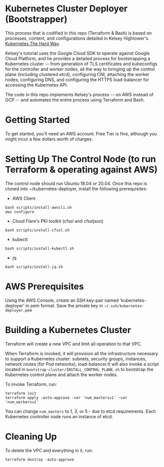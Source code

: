 # Kubernetes Cluster Deployer (Bootstrapper)
This process that is codified in this repo (Terraform & Bash) is based on processes, content, and configurations detailed in Kelsey Hightower's [Kubernetes The Hard Way](https://github.com/kelseyhightower/kubernetes-the-hard-way/).

Kelsey's tutorial uses the Google Cloud SDK to operate against Google Cloud Platform, and he provides a detailed process for bootstrapping a Kubernetes cluster -- from generation of TLS certificates and kubeconfigs for the controller and worker nodes, all the way to bringing up the control plane (including clustered etcd), configuring CNI, attaching the worker nodes, configuring DNS, and configuring the HTTPS load-balancer for accessing the Kubernetes API.

The code in this repo implements Kelsey's process -- on AWS instead of GCP -- and automates the entire process using Terraform and Bash.

# Getting Started
To get started, you'll need an AWS account.  Free Tier is fine, although you might incur a few dollars worth of charges.

# Setting Up The Control Node (to run Terraform & operating against AWS)
The control node should run Ubuntu 18.04 or 20.04.  Once this repo is cloned into ~/kubernetes-deployer, install the following prerequisites:
* AWS Client
```
bash scripts/install-awscli.sh
aws configure
```
* Cloud Flare's PKI toolkit (cfssl and cfssljson)
```
bash scripts/install-cfssl.sh
```
* kubectl
```
bash scripts/install-kubectl.sh
```
* jq
```
bash scripts/install-jq.sh
```

# AWS Prerequisites
Using the AWS Console, create an SSH key-pair named 'kubernetes-deployer' in pem format.  Save the private key in `~/.ssh/kubernetes-deployer.pem`

# Building a Kubernetes Cluster
Terraform will create a new VPC and limit all operation to that VPC.

When Terraform is invoked, it will provision all the infrastructure necessary to support a Kubernetes cluster: subnets, security groups, instances, network routes (for Pod networks), load-balancer.It will also invoke a script located in `bootstrap-cluster/INSTALL_CONTROL_PLANE.sh` to bootstrap the Kubernetes control plane and attach the worker nodes.

To invoke Terraform, run:
```
terraform init
terraform apply -auto-approve -var 'num_masters=1' -var 'num_workers=1'
```

You can change `num_masters` to 1, 3, or 5 - due to etcd requirements. Each Kubernetes controller node runs an instance of etcd.

# Cleaning Up
To delete the VPC and everything in it, run:
```
terraform destroy -auto-approve
```
